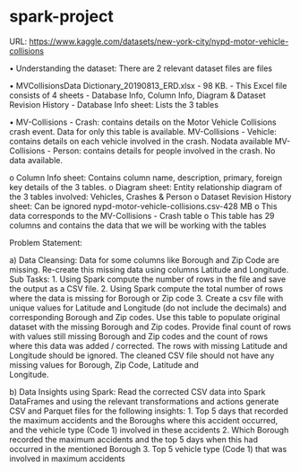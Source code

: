 # spark-project

URL: https://www.kaggle.com/datasets/new-york-city/nypd-motor-vehicle-collisions

• Understanding the dataset:  There are 2 relevant dataset files are files

• MVCollisionsData Dictionary_20190813_ERD.xlsx - 98 KB. 
      -      This Excel file consists of 4 sheets - Database Info, Column Info, Diagram & Dataset Revision History
      -      Database Info sheet: Lists the 3 tables
      
• MV-Collisions - Crash: contains details on the Motor Vehicle Collisions crash event. Data for only this table is available.
  MV-Collisions - Vehicle: contains details on each vehicle involved in the crash. Nodata available
  MV-Collisions - Person: contains details for people involved in the crash. No data available.
  
o Column Info sheet: Contains column name, description, primary, foreign key details of the 3 tables.
o Diagram sheet: Entity relationship diagram of the 3 tables involved: Vehicles, Crashes &  Person
o Dataset Revision History sheet: Can be ignored
      nypd-motor-vehicle-collisions.csv-428 MB
o This data corresponds to the MV-Collisions - Crash table
o This table has 29 columns and contains the data that we will be working with the tables 

Problem Statement:

a) Data Cleansing:
    Data for some columns like Borough and Zip Code are missing. Re-create this missing data using columns Latitude and Longitude.
    Sub Tasks:
        1. Using Spark compute the number of rows in the file and save the output as a CSV file.
        2. Using Spark compute the total number of rows where the data is missing for Borough or Zip code
        3. Create a csv file with unique values for Latitude and Longitude (do not include the decimals) and corresponding Borough and Zip codes. Use this table to populate original     
            dataset with the missing Borough and Zip codes. Provide final count of rows with values still missing Borough and Zip codes and the count of rows where this data was added /                corrected. The rows with missing Latitude and Longitude should be ignored. The cleaned CSV file should not have any missing values for Borough, Zip Code, Latitude and         
            Longitude.
            
b) Data Insights using Spark:
    Read the corrected CSV data into Spark DataFrames and using the relevant transformations and actions generate CSV and Parquet files for the following insights:
    1.  Top 5 days that recorded the maximum accidents and the Boroughs where this accident occurred, and the vehicle type (Code 1) involved in these accidents
    2.  Which Borough recorded the maximum accidents and the top 5 days when this had occurred in the mentioned Borough
    3.  Top 5 vehicle type (Code 1) that was involved in maximum accidents
